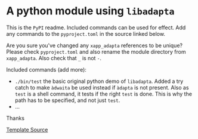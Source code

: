 # A python module using `libadapta`

This is the `PyPI` readme. Included commands can be used for effect. Add
any commands to the `pyproject.toml` in the source linked below.

Are you sure you've changed any `xapp_adapta` references to be unique?
Please check `pyproject.toml` and also rename the module directory from
`xapp_adapta`. Also check that `_` is not `-`.

Included commands (add more):

- `./bin/test` the basic original python demo of `libadapta`. Added a try catch
  to make `àdwaita` be used instead if `àdapta` is not present. Also as `test`
  is a shell command, it tests if the right `test` is done. This is why the path
  has to be specified, and not just `test`.
- ...

Thanks

[Template Source](https://github.com/jackokring/mint-python-adapta)
